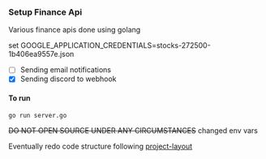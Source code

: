 ### Setup Finance Api

Various finance apis done using golang

set GOOGLE_APPLICATION_CREDENTIALS=stocks-272500-1b406ea9557e.json


- [ ] Sending email notifications
- [x] Sending discord to webhook

#### To run

```
go run server.go
```

~~DO NOT OPEN SOURCE UNDER ANY CIRCUMSTANCES~~ changed env vars


Eventually redo code structure following [project-layout](https://github.com/golang-standards/project-layout)